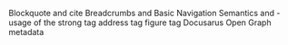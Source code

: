 Blockquote and cite
Breadcrumbs and Basic Navigation
Semantics and - usage of the strong tag
address tag
figure tag
Docusarus
Open Graph metadata